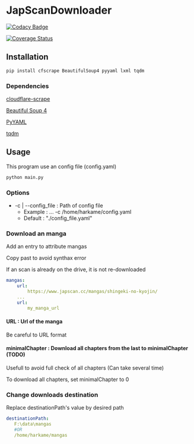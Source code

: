 # JapScanDownloader

[![Codacy Badge](https://api.codacy.com/project/badge/Grade/acf59998d8a743188d5f7ef058010ffa)](https://www.codacy.com/app/Harkame/JapScanDownloader?utm_source=github.com&amp;utm_medium=referral&amp;utm_content=Harkame/JapScanDownloader&amp;utm_campaign=Badge_Grade)

[![Coverage Status](https://coveralls.io/repos/github/Harkame/JapScanDownloader/badge.svg?branch=master)](https://coveralls.io/github/Harkame/JapScanDownloader?branch=master)

## Installation

``` bash
pip install cfscrape BeautifulSoup4 pyyaml lxml tqdm
```

### Dependencies

[cloudflare-scrape](https://github.com/Anorov/cloudflare-scrape)

[Beautiful Soup 4](https://beautiful-soup-4.readthedocs.io/en/latest/)

[PyYAML](https://github.com/yaml/pyyaml)

[tqdm](https://github.com/tqdm/tqdm)

## Usage

This program use an config file (config.yaml)

``` bash
python main.py
```

### Options

+ -c | --config_file : Path of config file
    + Example : ... -c /home/harkame/config.yaml
    + Default : "./config_file.yaml"

### Download an manga
Add an entry to attribute mangas

Copy past to avoid synthax error

If an scan is already on the drive, it is not re-downloaded

``` yaml
mangas:
    url:
        https://www.japscan.cc/mangas/shingeki-no-kyojin/
    ...
    url:
        my_manga_url
```

#### URL : Url of the manga
Be careful to URL format

#### minimalChapter : Download all chapters from the last to minimalChapter (TODO)

Usefull to avoid full check of all chapters (Can take several time)

To download all chapters, set minimalChapter to 0

### Change downloads destination
Replace destinationPath's value by desired path

 ``` yaml
destinationPath:
    F:\data\mangas
    #OR
    /home/harkame/mangas
```
